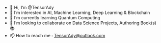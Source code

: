 - 👋 Hi, I’m @TensorAdy
- 👀 I’m interested in AI, Machine Learning, Deep Learning & Blockchain
- 🌱 I’m currently learning Quantum Computing 
- 💞️ I’m looking to collaborate on Data Science Projects, Authoring Book(s) 📚 
- 📫 How to reach me : TensorAdy@outlook.com

<!---
TensorAdy/TensorAdy is a ✨ special ✨ repository because its `README.md` (this file) appears on your GitHub profile.
You can click the Preview link to take a look at your changes.
--->
